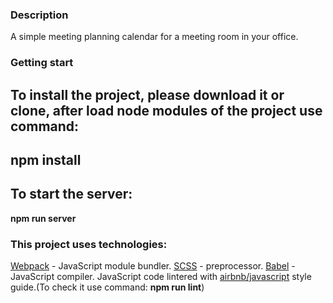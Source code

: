### Description 
A simple meeting planning calendar for a meeting room in your office.

### Getting start
To install the project, please download it or clone, after load node modules of the project use command:
---
**npm install**
---
To start the server: 
---
**npm run server**

### This project uses technologies:
[Webpack](https://webpack.js.org/) - JavaScript module bundler.
[SCSS](https://sass-lang.com/) - preprocessor.
[Babel](https://babeljs.io/) - JavaScript compiler.
JavaScript code lintered with [airbnb/javascript](https://github.com/airbnb/javascript) style guide.(To check it use command: **npm run lint**)
